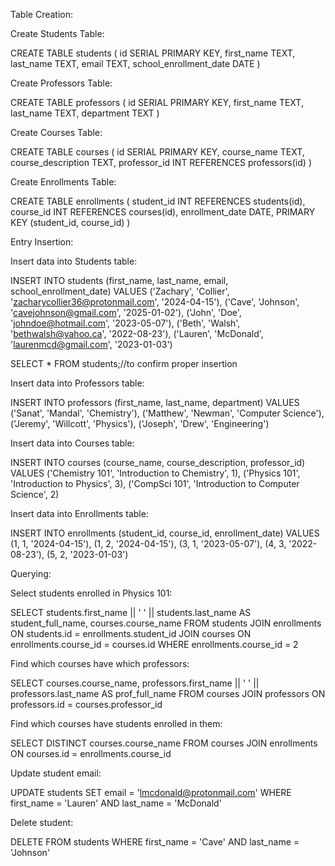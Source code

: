 Table Creation:

Create Students Table:

CREATE TABLE students (
id SERIAL PRIMARY KEY,
first_name TEXT,
last_name TEXT,
email TEXT,
school_enrollment_date DATE
)

Create Professors Table:

CREATE TABLE professors (
id SERIAL PRIMARY KEY,
first_name TEXT,
last_name TEXT,
department TEXT
)

Create Courses Table:

CREATE TABLE courses (
id SERIAL PRIMARY KEY,
course_name TEXT,
course_description TEXT,
professor_id INT REFERENCES professors(id)
)

Create Enrollments Table:

CREATE TABLE enrollments (
student_id INT REFERENCES students(id),
course_id INT REFERENCES courses(id),
enrollment_date DATE,
PRIMARY KEY (student_id, course_id)
)

Entry Insertion:

Insert data into Students table:

INSERT INTO students (first_name, last_name, email, school_enrollment_date)
VALUES
('Zachary', 'Collier', 'zacharycollier36@protonmail.com', '2024-04-15'),
('Cave', 'Johnson', 'cavejohnson@gmail.com', '2025-01-02'),
('John', 'Doe', 'johndoe@hotmail.com', '2023-05-07'),
('Beth', 'Walsh', 'bethwalsh@yahoo.ca', '2022-08-23'),
('Lauren', 'McDonald', 'laurenmcd@gmail.com', '2023-01-03')

SELECT \* FROM students;//to confirm proper insertion

Insert data into Professors table:

INSERT INTO professors (first_name, last_name, department)
VALUES
('Sanat', 'Mandal', 'Chemistry'),
('Matthew', 'Newman', 'Computer Science'),
('Jeremy', 'Willcott', 'Physics'),
('Joseph', 'Drew', 'Engineering')

Insert data into Courses table:

INSERT INTO courses (course_name, course_description, professor_id)
VALUES
('Chemistry 101', 'Introduction to Chemistry', 1),
('Physics 101', 'Introduction to Physics', 3),
('CompSci 101', 'Introduction to Computer Science', 2)

Insert data into Enrollments table:

INSERT INTO enrollments (student_id, course_id, enrollment_date)
VALUES
(1, 1, '2024-04-15'),
(1, 2, '2024-04-15'),
(3, 1, '2023-05-07'),
(4, 3, '2022-08-23'),
(5, 2, '2023-01-03')

Querying:

Select students enrolled in Physics 101:

SELECT students.first_name || ' ' || students.last_name AS student_full_name, courses.course_name
FROM students
JOIN enrollments ON students.id = enrollments.student_id
JOIN courses ON enrollments.course_id = courses.id
WHERE enrollments.course_id = 2

Find which courses have which professors:

SELECT courses.course_name, professors.first_name || ' ' || professors.last_name AS prof_full_name
FROM courses
JOIN professors ON professors.id = courses.professor_id

Find which courses have students enrolled in them:

SELECT DISTINCT courses.course_name
FROM courses
JOIN enrollments ON courses.id = enrollments.course_id

Update student email:

UPDATE students
SET email = 'lmcdonald@protonmail.com'
WHERE first_name = 'Lauren' AND last_name = 'McDonald'

Delete student:

DELETE FROM students
WHERE first_name = 'Cave' AND last_name = 'Johnson'
